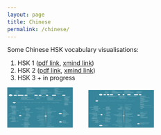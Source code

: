```yaml
---
layout: page
title: Chinese
permalink: /chinese/
---
```



Some Chinese HSK vocabulary visualisations:

<ol>
  <li>HSK 1 (<a href="/assets/HSK1.pdf">pdf link</a>, <a href="https://www.xmind.net/m/fcNe">xmind link</a>)</li>
  <li>HSK 2 (<a href="/assets/HSK2.pdf">pdf link</a>, <a href="https://www.xmind.net/m/5A6t">xmind link</a>)</li>
  <li>HSK 3 + in progress</li>
</ol>

<div>
<a href="/assets/HSK1.pdf"><img style="width:30%;" src="/assets/HSK1_sml.png" alt="poster: HSK1 vocabulary"></a>
&emsp;&emsp;
<a href="/assets/HSK2.pdf"><img style="width:30%;" src="/assets/HSK2_sml.png" alt="poster: HSK2 vocabulary"></a>
</div>

